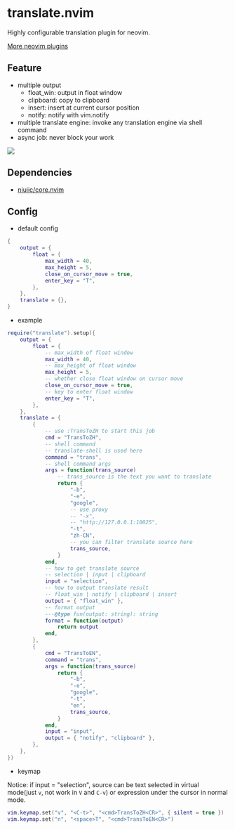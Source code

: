 # translate.nvim

Highly configurable translation plugin for neovim.

[More neovim plugins](https://github.com/niuiic/awesome-neovim-plugins)

## Feature

- multiple output
  - float_win: output in float window
  - clipboard: copy to clipboard
  - insert: insert at current cursor position
  - notify: notify with vim.notify
- multiple translate engine: invoke any translation engine via shell command
- async job: never block your work

<img src="https://github.com/niuiic/assets/blob/main/translate.nvim/usage.gif" />

## Dependencies

- [niuiic/core.nvim](https://github.com/niuiic/core.nvim)

## Config

- default config

```lua
{
	output = {
		float = {
			max_width = 40,
			max_height = 5,
			close_on_cursor_move = true,
			enter_key = "T",
		},
	},
	translate = {},
}
```

- example

```lua
require("translate").setup({
	output = {
		float = {
			-- max_width of float window
			max_width = 40,
			-- max_height of float window
			max_height = 5,
			-- whether close float window on cursor move
			close_on_cursor_move = true,
			-- key to enter float window
			enter_key = "T",
		},
	},
	translate = {
		{
			-- use :TransToZH to start this job
			cmd = "TransToZH",
			-- shell command
			-- translate-shell is used here
			command = "trans",
			-- shell command args
			args = function(trans_source)
				-- trans_source is the text you want to translate
				return {
					"-b",
					"-e",
					"google",
					-- use proxy
					-- "-x",
					-- "http://127.0.0.1:10025",
					"-t",
					"zh-CN",
					-- you can filter translate source here
					trans_source,
				}
			end,
			-- how to get translate source
			-- selection | input | clipboard
			input = "selection",
			-- how to output translate result
			-- float_win | notify | clipboard | insert
			output = { "float_win" },
			-- format output
			---@type fun(output: string): string
			format = function(output)
				return output
			end,
		},
		{
			cmd = "TransToEN",
			command = "trans",
			args = function(trans_source)
				return {
					"-b",
					"-e",
					"google",
					"-t",
					"en",
					trans_source,
				}
			end,
			input = "input",
			output = { "notify", "clipboard" },
		},
	},
})
```

- keymap

Notice: if input = "selection", source can be text selected in virtual mode(just `v`, not work in `V` and `C-v`) or expression under the cursor in normal mode.

```lua
vim.keymap.set("v", "<C-t>", "<cmd>TransToZH<CR>", { silent = true })
vim.keymap.set("n", "<space>T", "<cmd>TransToEN<CR>")
```
